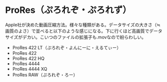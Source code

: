 # ProRes（ぷろれぞ・ぷろれず）

Apple社が決めた動画圧縮方法。様々な種類がある。データサイズの大きさ（≒画質のよさ）で並べると以下のような感じになる。下に行くほど高画質でデータサイズがデカい。こいつのファイルの拡張子も.movなので紛らわしい。

- ProRes 422 LT（ぷろれぞ・よんにーに・えるてぃー）
- ProRes 422
- ProRes 422 HQ
- ProRes 4444
- ProRes 4444 XQ
- ProRes RAW（ぷろれぞ・ろー）